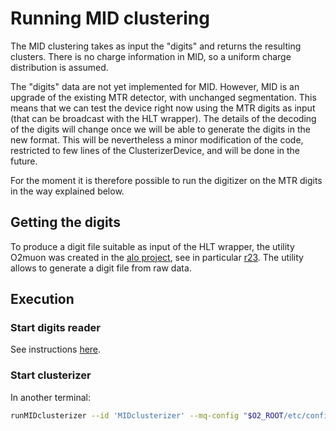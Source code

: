 <!-- doxy
\page refMUONMIDClustering MID Clustering
/doxy -->

# Running MID clustering

The MID clustering takes as input the "digits" and returns the resulting clusters.
There is no charge information in MID, so a uniform charge distribution is assumed.

The "digits" data are not yet implemented for MID.
However, MID is an upgrade of the existing MTR detector, with unchanged segmentation.
This means that we can test the device right now using the MTR digits as input (that can be broadcast with the HLT wrapper).
The details of the decoding of the digits will change once we will be able to generate the digits in the new format.
This will be nevertheless a minor modification of the code, restricted to few lines of the ClusterizerDevice, and will be done in the future.

For the moment it is therefore possible to run the digitizer on the MTR digits in the way explained below.

## Getting the digits
To produce a digit file suitable as input of the HLT wrapper, the utility O2muon was created in the [alo project](https://github.com/mrrtf/alo), see in particular [r23](https://github.com/mrrtf/alo/tree/master/r23).
The utility allows to generate a digit file from raw data.

## Execution
### Start digits reader
See instructions [here](https://github.com/mrrtf/alo/tree/master/dhlt).

### Start clusterizer
In another terminal:
```bash
runMIDclusterizer --id 'MIDclusterizer' --mq-config "$O2_ROOT/etc/config/runMIDclusterizer.json"
```
